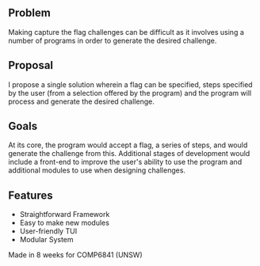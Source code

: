 ## Problem
Making capture the flag challenges can be difficult as it involves using a number of programs in order to generate the desired challenge.

## Proposal
I propose a single solution wherein a flag can be specified, steps specified by the user (from a selection offered by the program) and the program will process and generate the desired challenge.

## Goals
At its core, the program would accept a flag, a series of steps, and would generate the challenge from this. Additional stages of development would include a front-end to improve the user's ability to use the program and additional modules to use when designing challenges.

## Features
* Straightforward Framework
* Easy to make new modules
* User-friendly TUI
* Modular System

Made in 8 weeks for COMP6841 (UNSW)
